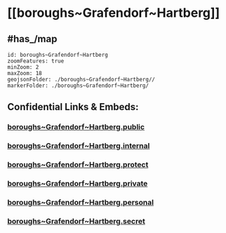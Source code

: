 # [[boroughs~Grafendorf~Hartberg]] 


## #has_/map  



```leaflet
id: boroughs~Grafendorf~Hartberg
zoomFeatures: true 
minZoom: 2 
maxZoom: 18
geojsonFolder: ./boroughs~Grafendorf~Hartberg//
markerFolder: ./boroughs~Grafendorf~Hartberg/
```



## Confidential Links & Embeds: 

### [boroughs~Grafendorf~Hartberg.public](/_public/\Earth\Continent\Europe\Europe~Central\Austria\Austrias_States\Steiermark\counties~SM\Hartberg-Fürstenfeld\cities~Hartberg-Fürstenfeld\Grafendorf~Hartbergboroughs~Grafendorf~Hartberg.public.md) 

### [boroughs~Grafendorf~Hartberg.internal](/_internal/\Earth\Continent\Europe\Europe~Central\Austria\Austrias_States\Steiermark\counties~SM\Hartberg-Fürstenfeld\cities~Hartberg-Fürstenfeld\Grafendorf~Hartbergboroughs~Grafendorf~Hartberg.internal.md) 

### [boroughs~Grafendorf~Hartberg.protect](/_protect/\Earth\Continent\Europe\Europe~Central\Austria\Austrias_States\Steiermark\counties~SM\Hartberg-Fürstenfeld\cities~Hartberg-Fürstenfeld\Grafendorf~Hartbergboroughs~Grafendorf~Hartberg.protect.md) 

### [boroughs~Grafendorf~Hartberg.private](/_private/\Earth\Continent\Europe\Europe~Central\Austria\Austrias_States\Steiermark\counties~SM\Hartberg-Fürstenfeld\cities~Hartberg-Fürstenfeld\Grafendorf~Hartbergboroughs~Grafendorf~Hartberg.private.md) 

### [boroughs~Grafendorf~Hartberg.personal](/_personal/\Earth\Continent\Europe\Europe~Central\Austria\Austrias_States\Steiermark\counties~SM\Hartberg-Fürstenfeld\cities~Hartberg-Fürstenfeld\Grafendorf~Hartbergboroughs~Grafendorf~Hartberg.personal.md) 

### [boroughs~Grafendorf~Hartberg.secret](/_secret/\Earth\Continent\Europe\Europe~Central\Austria\Austrias_States\Steiermark\counties~SM\Hartberg-Fürstenfeld\cities~Hartberg-Fürstenfeld\Grafendorf~Hartbergboroughs~Grafendorf~Hartberg.secret.md)

